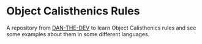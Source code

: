 # Object Calisthenics Rules
A repository from [DAN-THE-DEV](https://www.google.com) to learn Object Calisthenics rules and see some examples about them in some different languages.


